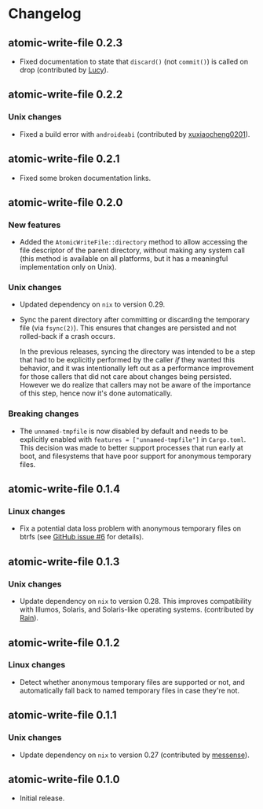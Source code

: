 # Changelog

## atomic-write-file 0.2.3

* Fixed documentation to state that `discard()` (not `commit()`) is called on
  drop (contributed by
  [Lucy](https://github.com/andreacorbellini/rust-atomic-write-file/pull/11)).

## atomic-write-file 0.2.2

### Unix changes

* Fixed a build error with `androideabi` (contributed by
  [xuxiaocheng0201](https://github.com/andreacorbellini/rust-atomic-write-file/pull/10)).

## atomic-write-file 0.2.1

* Fixed some broken documentation links.

## atomic-write-file 0.2.0

### New features

* Added the `AtomicWriteFile::directory` method to allow accessing the
  file descriptor of the parent directory, without making any system call (this
  method is available on all platforms, but it has a meaningful implementation
  only on Unix).

### Unix changes

* Updated dependency on `nix` to version 0.29.

* Sync the parent directory after committing or discarding the temporary file
  (via `fsync(2)`). This ensures that changes are persisted and not rolled-back
  if a crash occurs.

  In the previous releases, syncing the directory was intended to be a step
  that had to be explicitly performed by the caller *if* they wanted this
  behavior, and it was intentionally left out as a performance improvement for
  those callers that did not care about changes being persisted. However we do
  realize that callers may not be aware of the importance of this step, hence
  now it's done automatically.

### Breaking changes

* The `unnamed-tmpfile` is now disabled by default and needs to be explicitly
  enabled with `features = ["unnamed-tmpfile"]` in `Cargo.toml`. This decision
  was made to better support processes that run early at boot, and filesystems
  that have poor support for anonymous temporary files.

## atomic-write-file 0.1.4

### Linux changes

* Fix a potential data loss problem with anonymous temporary files on btrfs
  (see [GitHub issue
  #6](https://github.com/andreacorbellini/rust-atomic-write-file/issues/6) for
  details).

## atomic-write-file 0.1.3

### Unix changes

* Update dependency on `nix` to version 0.28. This improves compatibility with
  Illumos, Solaris, and Solaris-like operating systems. (contributed by
  [Rain](https://github.com/andreacorbellini/rust-atomic-write-file/pull/5)).

## atomic-write-file 0.1.2

### Linux changes

* Detect whether anonymous temporary files are supported or not, and
  automatically fall back to named temporary files in case they're not.

## atomic-write-file 0.1.1

### Unix changes

* Update dependency on `nix` to version 0.27 (contributed by
  [messense](https://github.com/andreacorbellini/rust-atomic-write-file/pull/2)).

## atomic-write-file 0.1.0

* Initial release.
